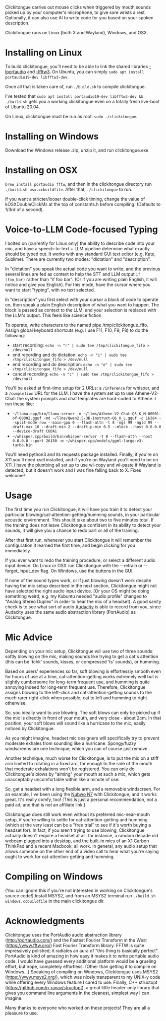 Clickitongue carries out mouse clicks when triggered by mouth sounds picked
up by your computer's microphone, to give sore wrists a rest. Optionally, it
can also use AI to write code for you based on your spoken description.

Clickitongue runs on Linux (both X and Wayland), Windows, and OSX.

# Installing on Linux

To build clickitongue, you'll need to be able to link the shared libraries
[-lportaudio](http://www.portaudio.com/) and [-lfftw3](https://www.fftw.org/).
On Ubuntu, you can simply `sudo apt install portaudio19-dev libfftw3-dev`.

Once all that is taken care of, run `./build.sh` to compile clickitongue.

I've tested that
`sudo apt install portaudio19-dev libfftw3-dev && ./build.sh`
gets you a working clickitongue even on a totally fresh live-boot of Ubuntu 20.04.

On Linux, clickitongue must be run as root: `sudo ./clickitongue`.

# Installing on Windows

Download the Windows release .zip, unzip it, and run clickitongue.exe.

# Installing on OSX

`brew install portaudio fftw`, and then in the clickitongue directory
run `./build.sh osx.ccbuildfile`. After that, `./clickitongue` to run.

If you want a stricter/looser double-click timing, change the value of
kOSXDoubleClickMs at the top of constants.h before compiling. (Defaults to 1/3rd
of a second).

# Voice-to-LLM Code-focused Typing

I bolted on (currently for Linux only) the ability to describe code into your
mic, and have a speech-to-text + LLM pipeline determine what exactly should be
typed out. It works with any standard GUI text editor (e.g. Kate, Sublime).
There are currently two modes: "dictation" and "description".

In "dictation" you speak the actual code you want to write, and the previous
several lines are fed as context to help the STT and LLM output `if (foo_bar)`
rather than "if foo bar". (Or if you are writing plain English,
it will notice and give you English). For this mode, have the cursor where you
want to start "typing", with no text selected.

In "description" you first select with your cursor a block of code to operate
on, then speak a plain English description of what you want to happen. The block
is passed as context to the LLM, and your selection is replaced with the LLM's
output. This feels like science fiction.

To operate, write characters to the named pipe /tmp/clickitongue_fifo. Assign
global keyboard shortcuts (e.g. I use F11, F10, F9, F8) to do the following:
* start recording: `echo -n "r" | sudo tee /tmp/clickitongue_fifo > /dev/null`
* end recording and do dictation: `echo -n "i" | sudo tee /tmp/clickitongue_fifo > /dev/null`
* end recording and do description: `echo -n "e" | sudo tee /tmp/clickitongue_fifo > /dev/null`
* cancel recording: `echo -n "c" | sudo tee /tmp/clickitongue_fifo > /dev/null`

You'll be asked at first-time setup for 2 URLs: a `/inference` for whisper,
and a `/completion` URL for the LLM. I have the system set up to use
Athene-V2-Chat: the system prompts and chat templates are hard-coded to Athene.
I run these like:
* `~/llama.cpp/bin/llama-server -m ~/llms/Athene-V2-Chat-Q5_K_M-00001-of-00002.gguf -md ~/llms/Qwen2.5-3B-Instruct-Q6_K_L.gguf -c 16384 --split-mode row --main-gpu 0 --flash-attn -t 8 -ngl 99 -ngld 99 --draft-max 16 --draft-min 2 --draft-p-min 0.5 --mlock --host 0.0.0.0  --device-draft CUDA1`
* `~/whisper.cpp/build/bin/whisper-server -t 8 --flash-attn --host 0.0.0.0 --port 26150 -m ~/whisper.cpp/models/ggml-large-v3-turbo.bin`

You'll need python3 and its requests package installed. Finally, if you're on
X11 you'll need xsel installed, and if you're on Wayland you'll need to be on
X11. I have the plumbing all set up to use wl-copy and wl-paste if Wayland is
detected, but it doesn't work and I was fine falling back to X. Fixes welcome!

# Usage

The first time you run Clickitongue, it will have you train it to detect your
particular blowing/cat-attention-getting/humming sounds, in your particular
acoustic environment. This should take about two to five minutes total. If the
training does not leave Clickitongue confident in its ability to detect your
sounds, it will give you a chance to redo part or all of the training.

After that first run, whenever you start Clickitongue it will remember the
configuration it learned the first time, and begin clicking for you immediately.

If you ever want to redo the training procedure, or select a different audio
input device: On Linux or OSX run Clickitongue with the --retrain or
--forget_input_dev flag. On Windows, use the buttons in the GUI.

If none of the sound types work, or if just blowing doesn't work despite having
the mic setup described in the next section, Clickitongue might not have
selected the right audio input device. (Or your OS might be doing something
weird; e.g. my Kubuntu needed "audio profile" changed to "Analog Stereo Duplex"
in order to hear the mic of a headset). A good sanity check is to see what sort
of audio [Audacity](https://github.com/audacity/audacity) is able to record from
you, since Audacity uses the same audio abstraction library (PortAudio) as
Clickitongue.

# Mic Advice

Depending on your mic setup, Clickitongue will use two of three sounds: softly
blowing on the mic, making sounds like trying to get a cat's attention (this can
be 'tchk' sounds, kisses, or compressed 'ts' sounds), or humming.

Based on users' experiences so far, soft blowing is effortlessly smooth even for
hours of use at a time, cat-attention-getting works extremely well but is
slightly cumbersome for long-term frequent use, and humming is quite annoying
indeed for long-term frequent use. Therefore, Clickitongue assigns blowing to
the left-click and cat-attention-getting sounds to the much rarer right-click
when possible; cat to left and humming to right otherwise.

So, you ideally want to use blowing. The soft blows can only be picked up if the
mic is directly in front of your mouth, and very close - about 2cm.
In that position, your soft blows will sound like a hurricane to the mic, easily
noticed by Clickitongue.

As you might imagine, headset mic designers will specifically try to prevent
moderate exhales from sounding like a hurricane. Spongy/fuzzy windscreens are
one technique, which you can of course just remove.

Another technique, much worse for Clickitongue, is to put the mic on a stiff arm
limited to rotating in a fixed arc, far enough to the side of the mouth that
moderate exhalations won't be registered. You can only do Clickitongue's blows
by "aiming" your mouth at such a mic, which gets unacceptably uncomfortable
within like a minute of use.

So, get a headset with a long flexible arm, and a removable windscreen. For an
example, I've been using the
[Nubwo N7](https://www.amazon.com/NUBWO-headsets-Headset-Headphones-Canceling/dp/B07KXMMXKP)
with Clickitongue, and it works great. It's really comfy, too! (This is just a
personal recommendation, not a paid ad, and that is not an affiliate link.)

Clickitongue does still work even without its preferred mic-near-mouth setup, if
you're willing to settle for cat-attention-getting and humming (which at the
very least can be a "free trial" to see if it's worth buying a headset for).
In fact, if you aren't trying to use blowing, Clickitongue actually doesn't
require a headset at all: for instance, a random decade old webcam plugged into
a desktop, and the built-in mics of an X1 Carbon ThinkPad and a recent Macbook,
all work. In general, any audio setup that allows someone on the other end of a
video call to hear what you're saying ought to work for cat-attention-getting
and humming.

# Compiling on Windows

(You can ignore this if you're not interested in working on Clickitongue's
source code!) Install MSYS2, and from an MSYS2 terminal run
`./build.sh windows.ccbuildfile` in the main clickitongue dir.

# Acknowledgments

Clickitongue uses the PortAudio audio abstraction library (http://portaudio.com/)
and the Fastest Fourier Transform in the West (https://www.fftw.org/) Fast
Fourier Transform library. FFTW is quite impressively polished; it radiates an
aura of "this thing is basically perfect". PortAudio is kind of amazing in how
easy it makes it to write portable audio code. I would have guessed every
additional platform would be a grueling effort, but nope, completely effortless.
(Other than getting it to compile on Windows...) Speaking of compiling on
Windows, Clickitongue uses MSYS2 (https://www.msys2.org/), which was nicely
transparent to my UNIX-y code while offering every Windows feature I cared to
use. Finally, C++ structopt (https://github.com/p-ranav/structopt), a great
little header-only library that gives you command line arguments in the
cleanest, simplest way I can imagine.

Many thanks to everyone who worked on these projects! They are all a pleasure to
use.
